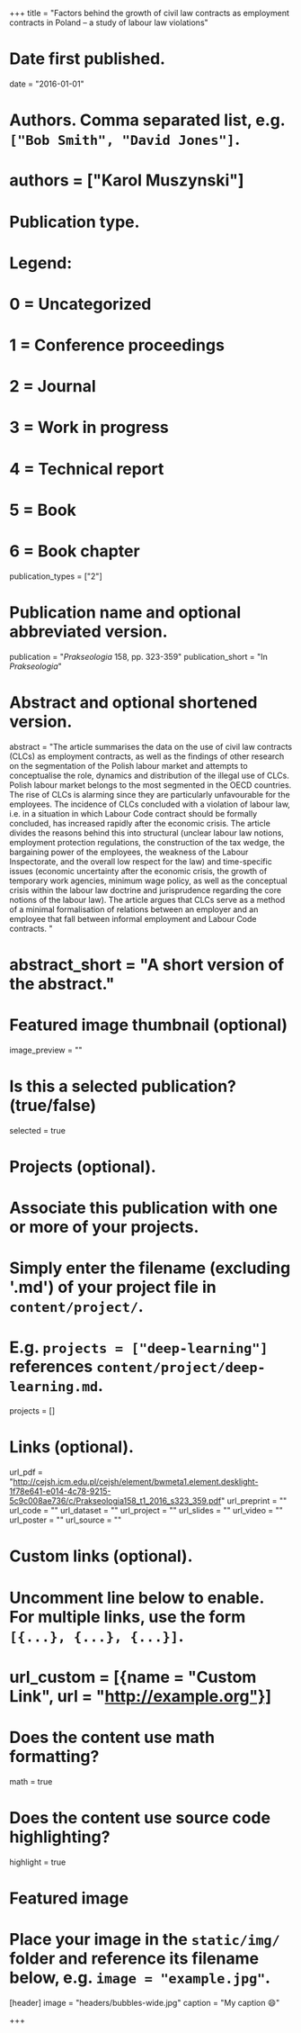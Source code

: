 +++
title = "Factors behind the growth of civil law contracts as employment contracts in Poland – a study of labour law violations"

# Date first published.
date = "2016-01-01"

# Authors. Comma separated list, e.g. `["Bob Smith", "David Jones"]`.
# authors = ["Karol Muszynski"]

# Publication type.
# Legend:
# 0 = Uncategorized
# 1 = Conference proceedings
# 2 = Journal
# 3 = Work in progress
# 4 = Technical report
# 5 = Book
# 6 = Book chapter
publication_types = ["2"]

# Publication name and optional abbreviated version.
publication = "*Prakseologia* 158, pp. 323-359"
publication_short = "In *Prakseologia*"

# Abstract and optional shortened version.
abstract = "The article summarises the data on the use of civil law contracts (CLCs) as employment contracts, as well as the findings of other research on the segmentation of the Polish labour market and attempts to conceptualise the role, dynamics and distribution of the illegal use of CLCs. Polish labour market belongs to the most segmented in the OECD countries. The rise of CLCs is alarming since they are particularly unfavourable for the employees. The incidence of CLCs concluded with a violation of labour law, i.e. in a situation in which Labour Code contract should be formally concluded, has increased rapidly after the economic crisis. The article divides the reasons behind this into structural (unclear labour law notions, employment protection regulations, the construction of the tax wedge, the bargaining power of the employees, the weakness of the Labour Inspectorate, and the overall low respect for the law) and time-specific issues (economic uncertainty after the economic crisis, the growth of temporary work agencies, minimum wage policy, as well as the conceptual crisis within the labour law doctrine and jurisprudence regarding the core notions of the labour law). The article argues that CLCs serve as a method of a minimal formalisation of relations between an employer and an employee that fall between informal employment and Labour Code contracts.
"
# abstract_short = "A short version of the abstract."

# Featured image thumbnail (optional)
image_preview = ""

# Is this a selected publication? (true/false)
selected = true

# Projects (optional).
#   Associate this publication with one or more of your projects.
#   Simply enter the filename (excluding '.md') of your project file in `content/project/`.
#   E.g. `projects = ["deep-learning"]` references `content/project/deep-learning.md`.
projects = []

# Links (optional).
url_pdf = "http://cejsh.icm.edu.pl/cejsh/element/bwmeta1.element.desklight-1f78e641-e014-4c78-9215-5c9c008ae736/c/Prakseologia158_t1_2016_s323_359.pdf"
url_preprint = ""
url_code = ""
url_dataset = ""
url_project = ""
url_slides = ""
url_video = ""
url_poster = ""
url_source = ""

# Custom links (optional).
#   Uncomment line below to enable. For multiple links, use the form `[{...}, {...}, {...}]`.
# url_custom = [{name = "Custom Link", url = "http://example.org"}]

# Does the content use math formatting?
math = true

# Does the content use source code highlighting?
highlight = true

# Featured image
# Place your image in the `static/img/` folder and reference its filename below, e.g. `image = "example.jpg"`.
[header]
image = "headers/bubbles-wide.jpg"
caption = "My caption 😄"

+++

